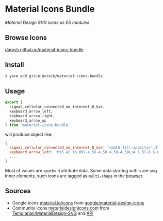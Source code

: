 # Material Icons Bundle

_Material Design SVG icons as ES modules_

## Browse Icons

[darosh.github.io/material-icons-bundle](https://darosh.github.io/material-icons-bundle/)

## Install

```bash
$ yarn add gitub:darosh/material-icons-bundle
```

## Usage

```javascript
export {
  signal_cellular_connected_no_internet_0_bar,
  keyboard_arrow_left,
  keyboard_arrow_right,
  keyboard_arrow_up
} from 'material-icons-bundle'
```

will produce object like:

```javascript
{
  signal_cellular_connected_no_internet_0_bar: '<path fill-opacity=".3" d="M22 8V2L2 22h16V8z"></path>...",
  keyboard_arrow_left: 'M15.41 16.09l-4.58-4.59 4.58-4.59L14 5.5l-6 6 6 6z',
  ...
}
```

Most of values are `<path>` `d` attribute data. Some data starting with `<` are svg inner elements, such icons are tagged as `multi-shape` in the [browser](https://darosh.github.io/material-icons-bundle/).

## Sources

- Google icons [material.io/icons](https://material.io/icons/) from [google/material-design-icons](https://github.com/google/material-design-icons/)
- Community icons [materialdesignicons.com](https://materialdesignicons.com/) from [Templarian/MaterialDesign-SVG](https://github.com/Templarian/MaterialDesign-SVG) and [API](https://github.com/Templarian/MaterialDesign-Site/blob/master/src/content/api.md)

